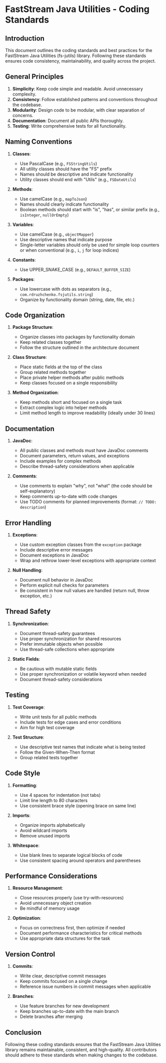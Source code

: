 # FastStream Java Utilities - Coding Standards

## Introduction

This document outlines the coding standards and best practices for the FastStream Java Utilities (fs-jutils) library. Following these standards ensures code consistency, maintainability, and quality across the project.

## General Principles

1. **Simplicity**: Keep code simple and readable. Avoid unnecessary complexity.
2. **Consistency**: Follow established patterns and conventions throughout the codebase.
3. **Modularity**: Design code to be modular, with clear separation of concerns.
4. **Documentation**: Document all public APIs thoroughly.
5. **Testing**: Write comprehensive tests for all functionality.

## Naming Conventions

1. **Classes**:
   - Use PascalCase (e.g., `FSStringUtils`)
   - All utility classes should have the "FS" prefix
   - Names should be descriptive and indicate functionality
   - Utility classes should end with "Utils" (e.g., `FSDateUtils`)

2. **Methods**:
   - Use camelCase (e.g., `mapToJson`)
   - Names should clearly indicate functionality
   - Boolean methods should start with "is", "has", or similar prefix (e.g., `isInteger`, `nullOrEmpty`)

3. **Variables**:
   - Use camelCase (e.g., `objectMapper`)
   - Use descriptive names that indicate purpose
   - Single-letter variables should only be used for simple loop counters or when conventional (e.g., `i`, `j` for loop indices)

4. **Constants**:
   - Use UPPER_SNAKE_CASE (e.g., `DEFAULT_BUFFER_SIZE`)

5. **Packages**:
   - Use lowercase with dots as separators (e.g., `com.rdruzhchenko.fsjutils.string`)
   - Organize by functionality domain (string, date, file, etc.)

## Code Organization

1. **Package Structure**:
   - Organize classes into packages by functionality domain
   - Keep related classes together
   - Follow the structure outlined in the architecture document

2. **Class Structure**:
   - Place static fields at the top of the class
   - Group related methods together
   - Place private helper methods after public methods
   - Keep classes focused on a single responsibility

3. **Method Organization**:
   - Keep methods short and focused on a single task
   - Extract complex logic into helper methods
   - Limit method length to improve readability (ideally under 30 lines)

## Documentation

1. **JavaDoc**:
   - All public classes and methods must have JavaDoc comments
   - Document parameters, return values, and exceptions
   - Include examples for complex methods
   - Describe thread-safety considerations when applicable

2. **Comments**:
   - Use comments to explain "why", not "what" (the code should be self-explanatory)
   - Keep comments up-to-date with code changes
   - Use TODO comments for planned improvements (format: `// TODO: description`)

## Error Handling

1. **Exceptions**:
   - Use custom exception classes from the `exception` package
   - Include descriptive error messages
   - Document exceptions in JavaDoc
   - Wrap and rethrow lower-level exceptions with appropriate context

2. **Null Handling**:
   - Document null behavior in JavaDoc
   - Perform explicit null checks for parameters
   - Be consistent in how null values are handled (return null, throw exception, etc.)

## Thread Safety

1. **Synchronization**:
   - Document thread-safety guarantees
   - Use proper synchronization for shared resources
   - Prefer immutable objects when possible
   - Use thread-safe collections when appropriate

2. **Static Fields**:
   - Be cautious with mutable static fields
   - Use proper synchronization or volatile keyword when needed
   - Document thread-safety considerations

## Testing

1. **Test Coverage**:
   - Write unit tests for all public methods
   - Include tests for edge cases and error conditions
   - Aim for high test coverage

2. **Test Structure**:
   - Use descriptive test names that indicate what is being tested
   - Follow the Given-When-Then format
   - Group related tests together

## Code Style

1. **Formatting**:
   - Use 4 spaces for indentation (not tabs)
   - Limit line length to 80 characters
   - Use consistent brace style (opening brace on same line)

2. **Imports**:
   - Organize imports alphabetically
   - Avoid wildcard imports
   - Remove unused imports

3. **Whitespace**:
   - Use blank lines to separate logical blocks of code
   - Use consistent spacing around operators and parentheses

## Performance Considerations

1. **Resource Management**:
   - Close resources properly (use try-with-resources)
   - Avoid unnecessary object creation
   - Be mindful of memory usage

2. **Optimization**:
   - Focus on correctness first, then optimize if needed
   - Document performance characteristics for critical methods
   - Use appropriate data structures for the task

## Version Control

1. **Commits**:
   - Write clear, descriptive commit messages
   - Keep commits focused on a single change
   - Reference issue numbers in commit messages when applicable

2. **Branches**:
   - Use feature branches for new development
   - Keep branches up-to-date with the main branch
   - Delete branches after merging

## Conclusion

Following these coding standards ensures that the FastStream Java Utilities library remains maintainable, consistent, and high-quality. All contributors should adhere to these standards when making changes to the codebase.